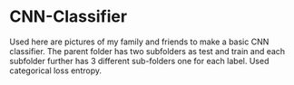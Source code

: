 # CNN-Classifier

Used here are pictures of my family and friends to make a basic CNN classifier. The parent folder
has two subfolders as test and train and each subfolder further has 3 different sub-folders
one for each label. Used categorical loss entropy. 
